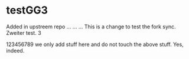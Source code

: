 # testGG3
Added in upstreem repo
...
...
...
This is a change to test the fork sync.
Zweiter test.
3






123456789
we only add stuff here and do not touch the above stuff.
Yes, indeed.
